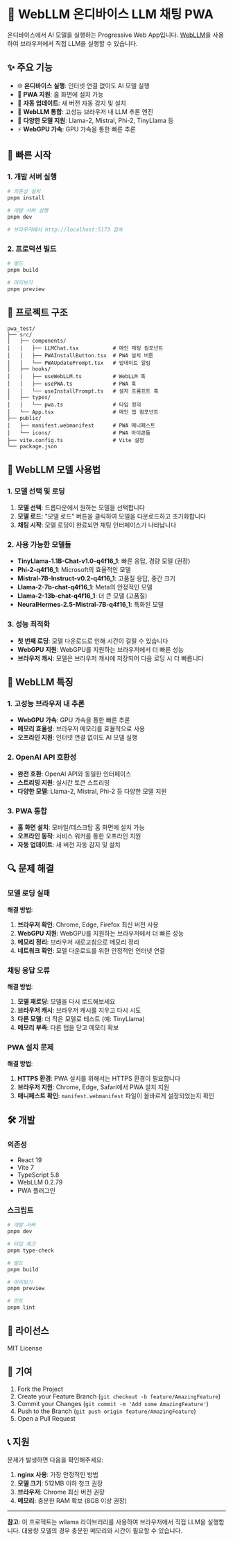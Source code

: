 # 🤖 WebLLM 온디바이스 LLM 채팅 PWA

온디바이스에서 AI 모델을 실행하는 Progressive Web App입니다. [WebLLM](https://github.com/mlc-ai/web-llm)을 사용하여 브라우저에서 직접 LLM을 실행할 수 있습니다.

## ✨ 주요 기능

- 🌐 **온디바이스 실행**: 인터넷 연결 없이도 AI 모델 실행
- 📱 **PWA 지원**: 홈 화면에 설치 가능
- 🔄 **자동 업데이트**: 새 버전 자동 감지 및 설치
- 🚀 **WebLLM 통합**: 고성능 브라우저 내 LLM 추론 엔진
- 🎯 **다양한 모델 지원**: Llama-2, Mistral, Phi-2, TinyLlama 등
- ⚡ **WebGPU 가속**: GPU 가속을 통한 빠른 추론

## 🚀 빠른 시작

### 1. 개발 서버 실행

```bash
# 의존성 설치
pnpm install

# 개발 서버 실행
pnpm dev

# 브라우저에서 http://localhost:5173 접속
```

### 2. 프로덕션 빌드

```bash
# 빌드
pnpm build

# 미리보기
pnpm preview
```

## 📁 프로젝트 구조

```
pwa_test/
├── src/
│   ├── components/
│   │   ├── LLMChat.tsx           # 메인 채팅 컴포넌트
│   │   ├── PWAInstallButton.tsx  # PWA 설치 버튼
│   │   └── PWAUpdatePrompt.tsx   # 업데이트 알림
│   ├── hooks/
│   │   ├── useWebLLM.ts          # WebLLM 훅
│   │   ├── usePWA.ts             # PWA 훅
│   │   └── useInstallPrompt.ts   # 설치 프롬프트 훅
│   ├── types/
│   │   └── pwa.ts                # 타입 정의
│   └── App.tsx                   # 메인 앱 컴포넌트
├── public/
│   ├── manifest.webmanifest      # PWA 매니페스트
│   └── icons/                    # PWA 아이콘들
├── vite.config.ts                # Vite 설정
└── package.json
```

## 🔧 WebLLM 모델 사용법

### 1. 모델 선택 및 로딩

1. **모델 선택**: 드롭다운에서 원하는 모델을 선택합니다
2. **모델 로드**: "모델 로드" 버튼을 클릭하여 모델을 다운로드하고 초기화합니다
3. **채팅 시작**: 모델 로딩이 완료되면 채팅 인터페이스가 나타납니다

### 2. 사용 가능한 모델들

- **TinyLlama-1.1B-Chat-v1.0-q4f16_1**: 빠른 응답, 경량 모델 (권장)
- **Phi-2-q4f16_1**: Microsoft의 효율적인 모델
- **Mistral-7B-Instruct-v0.2-q4f16_1**: 고품질 응답, 중간 크기
- **Llama-2-7b-chat-q4f16_1**: Meta의 안정적인 모델
- **Llama-2-13b-chat-q4f16_1**: 더 큰 모델 (고품질)
- **NeuralHermes-2.5-Mistral-7B-q4f16_1**: 특화된 모델

### 3. 성능 최적화

- **첫 번째 로딩**: 모델 다운로드로 인해 시간이 걸릴 수 있습니다
- **WebGPU 지원**: WebGPU를 지원하는 브라우저에서 더 빠른 성능
- **브라우저 캐시**: 모델은 브라우저 캐시에 저장되어 다음 로딩 시 더 빠릅니다

## 🚀 WebLLM 특징

### 1. 고성능 브라우저 내 추론

- **WebGPU 가속**: GPU 가속을 통한 빠른 추론
- **메모리 효율성**: 브라우저 메모리를 효율적으로 사용
- **오프라인 지원**: 인터넷 연결 없이도 AI 모델 실행

### 2. OpenAI API 호환성

- **완전 호환**: OpenAI API와 동일한 인터페이스
- **스트리밍 지원**: 실시간 토큰 스트리밍
- **다양한 모델**: Llama-2, Mistral, Phi-2 등 다양한 모델 지원

### 3. PWA 통합

- **홈 화면 설치**: 모바일/데스크탑 홈 화면에 설치 가능
- **오프라인 동작**: 서비스 워커를 통한 오프라인 지원
- **자동 업데이트**: 새 버전 자동 감지 및 설치

## 🔍 문제 해결

### 모델 로딩 실패

**해결 방법**:

1. **브라우저 확인**: Chrome, Edge, Firefox 최신 버전 사용
2. **WebGPU 지원**: WebGPU를 지원하는 브라우저에서 더 빠른 성능
3. **메모리 정리**: 브라우저 새로고침으로 메모리 정리
4. **네트워크 확인**: 모델 다운로드를 위한 안정적인 인터넷 연결

### 채팅 응답 오류

**해결 방법**:

1. **모델 재로딩**: 모델을 다시 로드해보세요
2. **브라우저 캐시**: 브라우저 캐시를 지우고 다시 시도
3. **다른 모델**: 더 작은 모델로 테스트 (예: TinyLlama)
4. **메모리 부족**: 다른 탭을 닫고 메모리 확보

### PWA 설치 문제

**해결 방법**:

1. **HTTPS 환경**: PWA 설치를 위해서는 HTTPS 환경이 필요합니다
2. **브라우저 지원**: Chrome, Edge, Safari에서 PWA 설치 지원
3. **매니페스트 확인**: `manifest.webmanifest` 파일이 올바르게 설정되었는지 확인

## 🛠️ 개발

### 의존성

- React 19
- Vite 7
- TypeScript 5.8
- WebLLM 0.2.79
- PWA 플러그인

### 스크립트

```bash
# 개발 서버
pnpm dev

# 타입 체크
pnpm type-check

# 빌드
pnpm build

# 미리보기
pnpm preview

# 린트
pnpm lint
```

## 📄 라이선스

MIT License

## 🤝 기여

1. Fork the Project
2. Create your Feature Branch (`git checkout -b feature/AmazingFeature`)
3. Commit your Changes (`git commit -m 'Add some AmazingFeature'`)
4. Push to the Branch (`git push origin feature/AmazingFeature`)
5. Open a Pull Request

## 📞 지원

문제가 발생하면 다음을 확인해주세요:

1. **nginx 사용**: 가장 안정적인 방법
2. **모델 크기**: 512MB 이하 청크 권장
3. **브라우저**: Chrome 최신 버전 권장
4. **메모리**: 충분한 RAM 확보 (8GB 이상 권장)

---

**참고**: 이 프로젝트는 wllama 라이브러리를 사용하여 브라우저에서 직접 LLM을 실행합니다. 대용량 모델의 경우 충분한 메모리와 시간이 필요할 수 있습니다.
